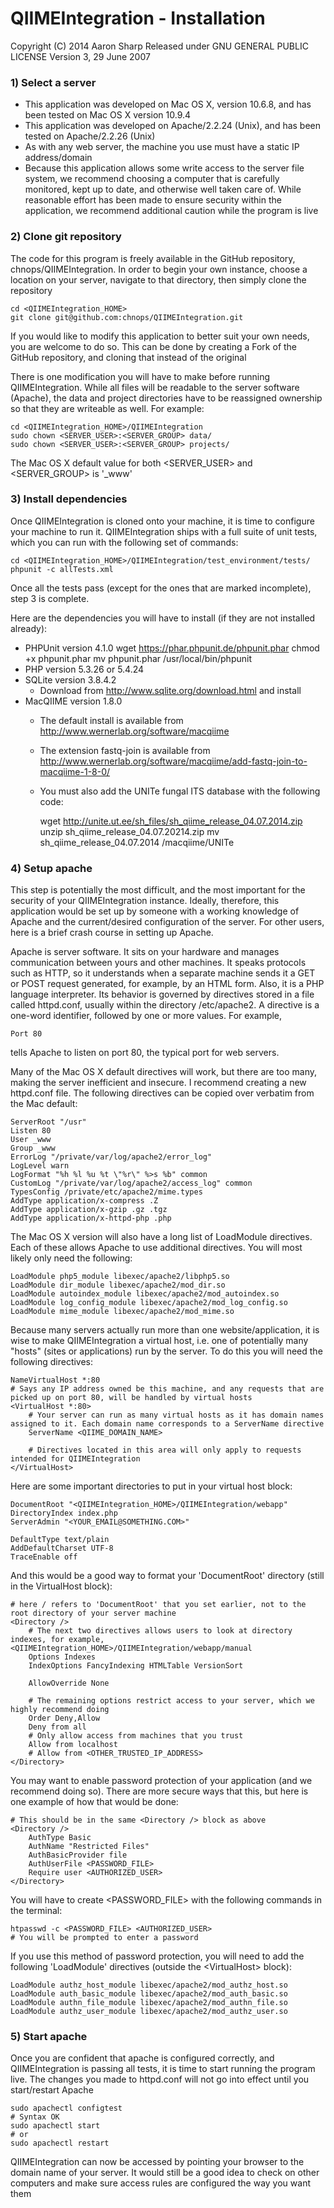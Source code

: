 QIIMEIntegration - Installation
===============================
Copyright (C) 2014 Aaron Sharp
Released under GNU GENERAL PUBLIC LICENSE Version 3, 29 June 2007

### 1) Select a server
* This application was developed on Mac OS X, version 10.6.8, and has been tested on Mac OS X version 10.9.4
* This application was developed on Apache/2.2.24 (Unix), and has been tested on Apache/2.2.26 (Unix)
* As with any web server, the machine you use must have a static IP address/domain
* Because this application allows some write access to the server file system, we recommend choosing a computer that is carefully monitored, kept up to date, and otherwise well taken care of. While reasonable effort has been made to ensure security within the application, we recommend additional caution while the program is live

### 2) Clone git repository
The code for this program is freely available in the GitHub repository, chnops/QIIMEIntegration. In order to begin your own instance, choose a location on your server, navigate to that directory, then simply clone the repository

	cd <QIIMEIntegration_HOME>
	git clone git@github.com:chnops/QIIMEIntegration.git

If you would like to modify this application to better suit your own needs, you are welcome to do so. This can be done by creating a Fork of the GitHub repository, and cloning that instead of the original

There is one modification you will have to make before running QIIMEIntegration. While all files will be readable to the server software (Apache), the data and project directories have to be reassigned ownership so that they are writeable as well. For example:

	cd <QIIMEIntegration_HOME>/QIIMEIntegration
	sudo chown <SERVER_USER>:<SERVER_GROUP> data/
	sudo chown <SERVER_USER>:<SERVER_GROUP> projects/

The Mac OS X default value for both &lt;SERVER_USER&gt; and &lt;SERVER_GROUP&gt; is '_www'

### 3) Install dependencies
Once QIIMEIntegration is cloned onto your machine, it is time to configure your machine to run it. QIIMEIntegration ships with a full suite of unit tests, which you can run with the following set of commands:

	cd <QIIMEIntegration_HOME>/QIIMEIntegration/test_environment/tests/
	phpunit -c allTests.xml

Once all the tests pass (except for the ones that are marked incomplete), step 3 is complete.

Here are the dependencies you will have to install (if they are not installed already):

* PHPUnit version 4.1.0
	wget https://phar.phpunit.de/phpunit.phar
	chmod +x phpunit.phar
	mv phpunit.phar /usr/local/bin/phpunit
* PHP version 5.3.26 or 5.4.24
* SQLite version 3.8.4.2
	* Download from http://www.sqlite.org/download.html and install
* MacQIIME version 1.8.0
	* The default install is available from http://www.wernerlab.org/software/macqiime
	* The extension fastq-join is available from http://www.wernerlab.org/software/macqiime/add-fastq-join-to-macqiime-1-8-0/
	* You must also add the UNITe fungal ITS database with the following code:

		wget http://unite.ut.ee/sh_files/sh_qiime_release_04.07.2014.zip
		unzip sh_qiime_release_04.07.20214.zip
		mv sh_qiime_release_04.07.2014 /macqiime/UNITe

### 4) Setup apache
This step is potentially the most difficult, and the most important for the security of your QIIMEIntegration instance.
Ideally, therefore, this application would be set up by someone with a working knowledge of Apache and the current/desired configuration of the server. For other users, here is a brief crash course in setting up Apache.

Apache is server software. It sits on your hardware and manages communication between yours and other machines. It speaks protocols such as HTTP, so it understands when a separate machine sends it a GET or POST request generated, for example, by an HTML form. Also, it is a PHP language interpreter.
Its behavior is governed by directives stored in a file called httpd.conf, usually within the directory /etc/apache2. A directive is a one-word identifier, followed by one or more values. For example, 

	Port 80

tells Apache to listen on port 80, the typical port for web servers.

Many of the Mac OS X default directives will work, but there are too many, making the server inefficient and insecure. I recommend creating a new httpd.conf file. The following directives can be copied over verbatim from the Mac default:

	ServerRoot "/usr"
	Listen 80
	User _www
	Group _www
	ErrorLog "/private/var/log/apache2/error_log"
	LogLevel warn
	LogFormat "%h %l %u %t \"%r\" %>s %b" common
	CustomLog "/private/var/log/apache2/access_log" common
	TypesConfig /private/etc/apache2/mime.types
	AddType application/x-compress .Z
	AddType application/x-gzip .gz .tgz
	AddType application/x-httpd-php .php

The Mac OS X version will also have a long list of LoadModule directives. Each of these allows Apache to use additional directives. You will most likely only need the following:

	LoadModule php5_module libexec/apache2/libphp5.so
	LoadModule dir_module libexec/apache2/mod_dir.so
	LoadModule autoindex_module libexec/apache2/mod_autoindex.so
	LoadModule log_config_module libexec/apache2/mod_log_config.so
	LoadModule mime_module libexec/apache2/mod_mime.so

Because many servers actually run more than one website/application, it is wise to make QIIMEIntegration a virtual host, i.e. one of potentially many "hosts" (sites or applications) run by the server. To do this you will need the following directives:

	NameVirtualHost *:80
	# Says any IP address owned be this machine, and any requests that are picked up on port 80, will be handled by virtual hosts
	<VirtualHost *:80>
		# Your server can run as many virtual hosts as it has domain names assigned to it. Each domain name corresponds to a ServerName directive
		ServerName <QIIME_DOMAIN_NAME>

		# Directives located in this area will only apply to requests intended for QIIMEIntegration
	</VirtualHost>

Here are some important directories to put in your virtual host block:

	DocumentRoot "<QIIMEIntegration_HOME>/QIIMEIntegration/webapp"
	DirectoryIndex index.php
	ServerAdmin "<YOUR_EMAIL@SOMETHING.COM>"

	DefaultType text/plain
	AddDefaultCharset UTF-8
	TraceEnable off

And this would be a good way to format your 'DocumentRoot' directory (still in the VirtualHost block):  

	# here / refers to 'DocumentRoot' that you set earlier, not to the root directory of your server machine
	<Directory />
		# The next two directives allows users to look at directory indexes, for example, <QIIMEIntegration_HOME>/QIIMEIntegration/webapp/manual
		Options Indexes 
		IndexOptions FancyIndexing HTMLTable VersionSort

		AllowOverride None

		# The remaining options restrict access to your server, which we highly recommend doing
		Order Deny,Allow
		Deny from all
		# Only allow access from machines that you trust
		Allow from localhost
		# Allow from <OTHER_TRUSTED_IP_ADDRESS>
	</Directory>

You may want to enable password protection of your application (and we recommend doing so).  There are more secure ways that this, but here is one example of how that would be done:

	# This should be in the same <Directory /> block as above
	<Directory />
		AuthType Basic
		AuthName "Restricted Files"
		AuthBasicProvider file
		AuthUserFile <PASSWORD_FILE>
		Require user <AUTHORIZED_USER>
	</Directory>

You will have to create &lt;PASSWORD_FILE&gt; with the following commands in the terminal:

	htpasswd -c <PASSWORD_FILE> <AUTHORIZED_USER> 
	# You will be prompted to enter a password

If you use this method of password protection, you will need to add the following 'LoadModule' directives (outside the &lt;VirtualHost&gt; block):

	LoadModule authz_host_module libexec/apache2/mod_authz_host.so
	LoadModule auth_basic_module libexec/apache2/mod_auth_basic.so
	LoadModule authn_file_module libexec/apache2/mod_authn_file.so
	LoadModule authz_user_module libexec/apache2/mod_authz_user.so

### 5) Start apache
Once you are confident that apache is configured correctly, and QIIMEIntegration is passing all tests, it is time to start running the program live. The changes you made to httpd.conf will not go into effect until you start/restart Apache

	sudo apachectl configtest
	# Syntax OK
	sudo apachectl start
	# or
	sudo apachectl restart

QIIMEIntegration can now be accessed by pointing your browser to the domain name of your server. It would still be a good idea to check on other computers and make sure access rules are configured the way you want them
